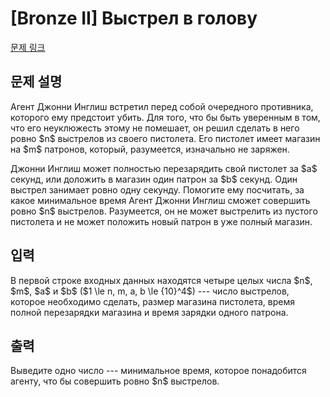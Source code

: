 # [Bronze II] Выстрел в голову

[문제 링크](https://www.acmicpc.net/problem/28786) 

## 문제 설명

<p>Агент Джонни Инглиш встретил перед собой очередного противника, которого ему предстоит убить. Для того, что бы быть уверенным в том, что его неуклюжесть этому не помешает, он решил сделать в него ровно $n$ выстрелов из своего пистолета. Его пистолет имеет магазин на $m$ патронов, который, разумеется, изначально не заряжен.</p>

<p>Джонни Инглиш может полностью перезарядить свой пистолет за $a$ секунд, или доложить в магазин один патрон за $b$ секунд. Один выстрел занимает ровно одну секунду. Помогите ему посчитать, за какое минимальное время Агент Джонни Инглиш сможет совершить ровно $n$ выстрелов. Разумеется, он не может выстрелить из пустого пистолета и не может положить новый патрон в уже полный магазин.</p>

## 입력 

 <p>В первой строке входных данных находятся четыре целых числа $n$, $m$, $a$ и $b$ ($1 \le n, m, a, b \le {10}^4$) --- число выстрелов, которое необходимо сделать, размер магазина пистолета, время полной перезарядки магазина и время зарядки одного патрона.</p>

## 출력 

 <p>Выведите одно число --- минимальное время, которое понадобится агенту, что бы совершить ровно $n$ выстрелов.</p>

